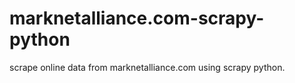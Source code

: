 # marknetalliance.com-scrapy-python
scrape online data from marknetalliance.com using scrapy python.
